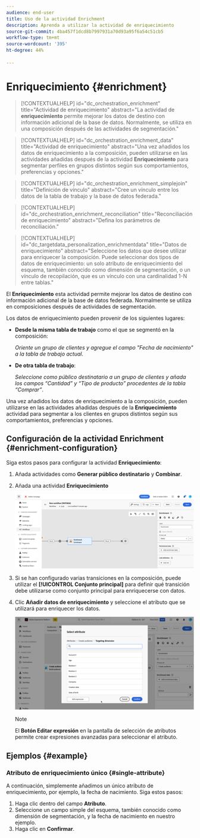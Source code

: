 ```yaml
---
audience: end-user
title: Uso de la actividad Enrichment
description: Aprenda a utilizar la actividad de enriquecimiento
source-git-commit: 4ba457f1dcd8b7997931a70d93a95f6a54c51cb5
workflow-type: tm+mt
source-wordcount: '395'
ht-degree: 44%

---
```



# Enriquecimiento {#enrichment}

>[!CONTEXTUALHELP]
>id="dc_orchestration_enrichment"
>title="Actividad de enriquecimiento"
>abstract="La actividad de **enriquecimiento** permite mejorar los datos de destino con información adicional de la base de datos. Normalmente, se utiliza en una composición después de las actividades de segmentación."

>[!CONTEXTUALHELP]
>id="dc_orchestration_enrichment_data"
>title="Actividad de enriquecimiento"
>abstract="Una vez añadidos los datos de enriquecimiento a la composición, pueden utilizarse en las actividades añadidas después de la actividad **Enriquecimiento** para segmentar perfiles en grupos distintos según sus comportamientos, preferencias y opciones."

>[!CONTEXTUALHELP]
>id="dc_orchestration_enrichment_simplejoin"
>title="Definición de vínculo"
>abstract="Cree un vínculo entre los datos de la tabla de trabajo y la base de datos federada."

>[!CONTEXTUALHELP]
>id="dc_orchestration_enrichment_reconciliation"
>title="Reconciliación de enriquecimiento"
>abstract="Defina los parámetros de reconciliación."

>[!CONTEXTUALHELP]
>id="dc_targetdata_personalization_enrichmentdata"
>title="Datos de enriquecimiento"
>abstract="Seleccione los datos que desee utilizar para enriquecer la composición. Puede seleccionar dos tipos de datos de enriquecimiento: un solo atributo de enriquecimiento del esquema, también conocido como dimensión de segmentación, o un vínculo de recopilación, que es un vínculo con una cardinalidad 1-N entre tablas."

El **Enriquecimiento** esta actividad permite mejorar los datos de destino con información adicional de la base de datos federada. Normalmente se utiliza en composiciones después de actividades de segmentación.

Los datos de enriquecimiento pueden provenir de los siguientes lugares:

* **Desde la misma tabla de trabajo** como el que se segmentó en la composición:

  *Oriente un grupo de clientes y agregue el campo &quot;Fecha de nacimiento&quot; a la tabla de trabajo actual*.

* **De otra tabla de trabajo**:

  *Seleccione como público destinatario a un grupo de clientes y añada los campos “Cantidad” y “Tipo de producto” procedentes de la tabla “Comprar”*.

Una vez añadidos los datos de enriquecimiento a la composición, pueden utilizarse en las actividades añadidas después de la **Enriquecimiento** actividad para segmentar a los clientes en grupos distintos según sus comportamientos, preferencias y opciones.

<!--For instance, you can add to the working table information related to customers' purchases and use this data to personalize emails with their latest purchase or the amount spent on these purchases.-->

## Configuración de la actividad Enrichment {#enrichment-configuration}

Siga estos pasos para configurar la actividad **Enriquecimiento**:

1. Añada actividades como **Generar público destinatario** y **Combinar**.
1. Añada una actividad **Enriquecimiento**

   ![](../assets/enrichment.png)

1. Si se han configurado varias transiciones en la composición, puede utilizar el **[!UICONTROL Conjunto principal]** para definir qué transición debe utilizarse como conjunto principal para enriquecerse con datos.

1. Clic **Añadir datos de enriquecimiento** y seleccione el atributo que se utilizará para enriquecer los datos.

   ![](../assets/enrichment-add.png)

   >[!NOTE]
   >
   >El **Botón Editar expresión** en la pantalla de selección de atributos permite crear expresiones avanzadas para seleccionar el atributo.

<!--PAS VU SUR INSTANCE: You can select two types of enrichment data: a single enrichment attribute from the target dimension, or a collection link. Each of these types is detailed in the examples below:

    * [Single enrichment attribute](#single-attribute)
    * [Collection lnk](#collection-link)-->

## Ejemplos {#example}

### Atributo de enriquecimiento único {#single-attribute}

A continuación, simplemente añadimos un único atributo de enriquecimiento, por ejemplo, la fecha de nacimiento. Siga estos pasos:

1. Haga clic dentro del campo **Atributo**.
1. Seleccione un campo simple del esquema, también conocido como dimensión de segmentación, y la fecha de nacimiento en nuestro ejemplo.
1. Haga clic en **Confirmar**.

<!--### Collection link {#collection-link}

In this more complex use case, we will select a collection link which is a link with a 1-N cardinality between tables. Let's retrieve the three latest purchases that are less than 100$. For this you need to define:

* an enrichment attribute: the **Total amount** field
* the number of lines to retrieve: 3
* a filter: filter out items that are greater than 100$
* a sorting: descendant sorting on the **Order date** field. 

#### Add the attribute {#add-attribute}

This is where you select the collection link to use as enrichment data.

1. Click inside the **Attribute** field.
1. Click **Display advanced attributes**.
1. Select the **Total amount** field from the **Purchases** table. 

#### Define the collection settings{#collection-settings}

Then, define how the data is collected and the number of records to retrieve.

1. Select **Collect data** in the **Select how the data is collected** drop-down.
1. Type "3" in the **Lines to retrieve (Columns to create)** field. 

If you want, for example, to get the average amount of purchases for a customer, select **Aggregated data** instead, and select **Average** in the **Aggregate function** drop-down.

#### Define the filters{#collection-filters}

Here, we define the maximum value for the enrichment attribute. We filter out items that are greater than 100$. [Learn how to work with the query modeler](../../query/query-modeler-overview.md)

1. Click **Edit filters**.
1. Add the two following filters: **Total amount** exists AND **Total amount** is less than 100. The first one filters NULL values as they would appear as the greatest value.
1. Click **Confirm**.

#### Define the sorting{#collection-sorting}

We now need to apply sorting in order to retrieve the three **latest** purchases.

1. Activate the **Enable sorting** option.
1. Click inside the **Attribute** field.
1. Select the **Order date** field.
1. Click **Confirm**. 
1. Select **Descending** from the **Sort** drop-down.-->
